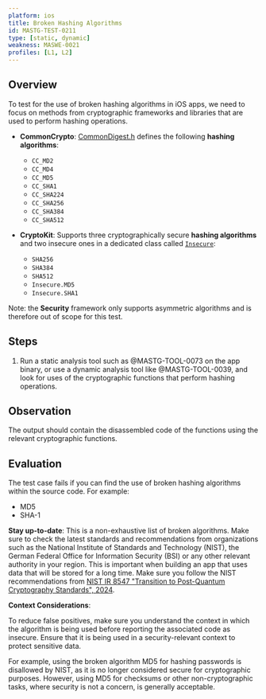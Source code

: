 ```yaml
---
platform: ios
title: Broken Hashing Algorithms
id: MASTG-TEST-0211
type: [static, dynamic]
weakness: MASWE-0021
profiles: [L1, L2]
---
```


## Overview

To test for the use of broken hashing algorithms in iOS apps, we need to focus on methods from cryptographic frameworks and libraries that are used to perform hashing operations.

- **CommonCrypto**: [CommonDigest.h](https://web.archive.org/web/20240606000312/https://opensource.apple.com/source/CommonCrypto/CommonCrypto-36064/CommonCrypto/CommonDigest.h) defines the following **hashing algorithms**:
    - `CC_MD2`
    - `CC_MD4`
    - `CC_MD5`
    - `CC_SHA1`
    - `CC_SHA224`
    - `CC_SHA256`
    - `CC_SHA384`
    - `CC_SHA512`

- **CryptoKit**: Supports three cryptographically secure **hashing algorithms** and two insecure ones in a dedicated class called [`Insecure`](https://developer.apple.com/documentation/cryptokit/insecure):
    - `SHA256`
    - `SHA384`
    - `SHA512`
    - `Insecure.MD5`
    - `Insecure.SHA1`

Note: the **Security** framework only supports asymmetric algorithms and is therefore out of scope for this test.

## Steps

1. Run a static analysis tool such as @MASTG-TOOL-0073 on the app binary, or use a dynamic analysis tool like @MASTG-TOOL-0039, and look for uses of the cryptographic functions that perform hashing operations.

## Observation

The output should contain the disassembled code of the functions using the relevant cryptographic functions.

## Evaluation

The test case fails if you can find the use of broken hashing algorithms within the source code. For example:

- MD5
- SHA-1

**Stay up-to-date**: This is a non-exhaustive list of broken algorithms. Make sure to check the latest standards and recommendations from organizations such as the National Institute of Standards and Technology (NIST), the German Federal Office for Information Security (BSI) or any other relevant authority in your region. This is important when building an app that uses data that will be stored for a long time. Make sure you follow the NIST recommendations from [NIST IR 8547 "Transition to Post-Quantum Cryptography Standards", 2024](https://csrc.nist.gov/pubs/ir/8547/ipd).

**Context Considerations**:

To reduce false positives, make sure you understand the context in which the algorithm is being used before reporting the associated code as insecure. Ensure that it is being used in a security-relevant context to protect sensitive data.

For example, using the broken algorithm MD5 for hashing passwords is disallowed by NIST, as it is no longer considered secure for cryptographic purposes. However, using MD5 for checksums or other non-cryptographic tasks, where security is not a concern, is generally acceptable.
